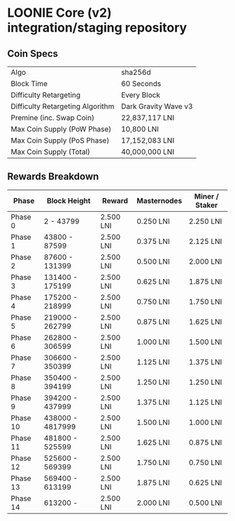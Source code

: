 # LOONIE Core (v2) integration/staging repository

## Coin Specs

|                                  	|                      	|
|----------------------------------	|----------------------	|
| Algo                             	| sha256d              	|
| Block Time                       	| 60 Seconds           	|
| Difficulty Retargeting           	| Every Block          	|
| Difficulty Retargeting Algorithm 	| Dark Gravity Wave v3 	|
| Premine (inc. Swap Coin)         	| 22,837,117 LNI       	|
| Max Coin Supply (PoW Phase)      	| 10,800 LNI           	|
| Max Coin Supply (PoS Phase)      	| 17,152,083 LNI       	|
| Max Coin Supply (Total)          	| 40,000,000 LNI       	|

## Rewards Breakdown

| Phase    	| Block Height     	| Reward    	| Masternodes 	| Miner / Staker 	|
|----------	|------------------	|-----------	|-------------	|----------------	|
| Phase 0  	| 2 - 43799        	| 2.500 LNI 	| 0.250 LNI   	| 2.250 LNI      	|
| Phase 1  	| 43800 - 87599    	| 2.500 LNI 	| 0.375 LNI   	| 2.125 LNI      	|
| Phase 2  	| 87600 - 131399   	| 2.500 LNI 	| 0.500 LNI   	| 2.000 LNI      	|
| Phase 3  	| 131400 - 175199  	| 2.500 LNI 	| 0.625 LNI   	| 1.875 LNI      	|
| Phase 4  	| 175200 - 218999  	| 2.500 LNI 	| 0.750 LNI   	| 1.750 LNI      	|
| Phase 5  	| 219000 - 262799  	| 2.500 LNI 	| 0.875 LNI   	| 1.625 LNI      	|
| Phase 6  	| 262800 - 306599  	| 2.500 LNI 	| 1.000 LNI   	| 1.500 LNI      	|
| Phase 7  	| 306600 - 350399  	| 2.500 LNI 	| 1.125 LNI   	| 1.375 LNI      	|
| Phase 8  	| 350400 - 394199  	| 2.500 LNI 	| 1.250 LNI   	| 1.250 LNI      	|
| Phase 9  	| 394200 - 437999  	| 2.500 LNI 	| 1.375 LNI   	| 1.125 LNI      	|
| Phase 10 	| 438000 - 4817999 	| 2.500 LNI 	| 1.500 LNI   	| 1.000 LNI      	|
| Phase 11 	| 481800 - 525599  	| 2.500 LNI 	| 1.625 LNI   	| 0.875 LNI      	|
| Phase 12 	| 525600 - 569399  	| 2.500 LNI 	| 1.750 LNI   	| 0.750 LNI      	|
| Phase 13 	| 569400 - 613199  	| 2.500 LNI 	| 1.875 LNI   	| 0.625 LNI      	|
| Phase 14 	| 613200 -         	| 2.500 LNI 	| 2.000 LNI   	| 0.500 LNI      	|
